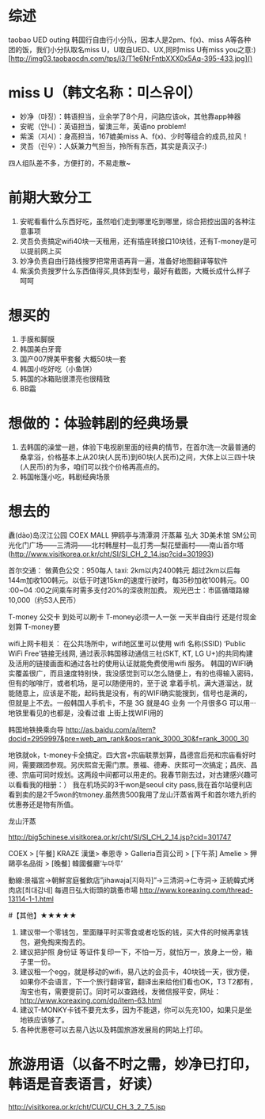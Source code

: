 # 综述
taobao UED outing 韩国行自由行小分队，因本人是2pm、f(x)、miss A等各种团的饭，我们小分队取名miss U，U取自UED、UX,同时miss U有miss you之意:)
[http://img03.taobaocdn.com/tps/i3/T1e6NrFntbXXX0x5Aq-395-433.jpg]()

# miss U（韩文名称：미스유이）
* 妙净（먀징）：韩语担当，业余学了8个月，问路应该ok，其他靠app神器
* 安昵（안니）：英语担当，留澳三年，英语no problem!
* 紫溪（지시）：身高担当，167媲美miss A、f(x)、少时等组合的成员,拉风！
* 灵吾（린우）：人妖兼力气担当，拎所有东西，其实是真汉子:)

四人组队差不多，方便打的，不易走散~

# 前期大致分工
1. 安昵看看什么东西好吃，虽然咱们走到哪里吃到哪里，综合把控出国的各种注意事项
2. 灵吾负责搞定wifi40块一天租用，还有插座转接口10块钱，还有T-money是可以提前网上买
3. 妙净负责自由行路线搜罗把常用语再背一遍，准备好地图翻译等软件
4. 紫溪负责搜罗什么东西值得买,具体到型号，最好有截图，大概长成什么样子 呵呵    

# 想买的
1. 手膜和脚膜
2. 韩国美白牙膏
3. 国产007牌美甲套餐 大概50块一套
4. 韩国小吃好吃（小鱼饼）
5. 韩国的冰箱贴很漂亮也很精致
6. BB霜

# 想做的：体验韩剧的经典场景
1. 去韩国的澡堂一趟，体验下电视剧里面的经典的情节，在首尔洗一次最普通的桑拿浴，价格基本上从20块(人民币)到60块(人民币)之间，大体上以三四十块(人民币)的为多，咱们可以找个价格再高点的。
2. 韩国帐篷小吃，韩剧经典场景

# 想去的
纛(dào)岛汉江公园
COEX MALL
狎鸥亭与清潭洞
汗蒸幕
弘大 3D美术馆
SM公司
光化门广场——三清洞——北村韩屋村—乱打秀—梨花壁画村——南山首尔塔 (http://www.visitkorea.or.kr/cht/SI/SI_CH_2_14.jsp?cid=301993)

首尔交通：
做黄色公交：950每人 
taxi: 2km以内2400韩元 超过2km以后每144m加收100韩元。以低于时速15km的速度行驶时，每35秒加收100韩元。00 :00~04 :00之间乘车时需多支付20%的深夜附加费。
观光巴士：市區循環路線 10,000（约53人民币）

T-money 公交卡 到处可以刷卡 
T-money必须一人一张
一天半自由行 还是付现金划算 T-money要

wifi上网卡相关：
在公共场所中，wifi地区里可以使用 wifi 名称(SSID) ‘Public WiFi Free'链接无线网, 通过表示韩国移动通信三社(SKT, KT, LG U+)的共同构建及活用的链接画面和通过各社的使用认证就能免费使用wifi 服务。
韩国的WIFI确实覆盖很广，而且速度特别快，我没感觉到可以怎么随便上，有的也得输入密码，但有的咖啡厅，或者机场，是可以随便用的，至于说 拿着手机，满大道溜达，就能随意上，应该是不能，起码我是没有，有的WIFI确实能搜到，信号也是满的，但就是上不去。一般韩国人手机卡，不是 3G  就是4G 业务   一个月很多G  可以用···地铁里看见的也都是，没看过谁 上街上找WIFI用的

韩国地铁换乘向导
http://as.baidu.com/a/item?docid=2959997&pre=web_am_rank&pos=rank_3000_30&f=rank_3000_30

地铁就ok，t-money卡全搞定。四大宫+宗庙联票划算，昌德宫后苑和宗庙看好时间，需要跟团参观。另庆熙宫无需门票。景福、德寿、庆熙可一次搞定；昌庆、昌德、宗庙可同时规划。这两段中间都可以用走的。我春节刚去过，对古建感兴趣可以看看我的相册：）
我在机场买的3千won是seoul city pass,我在首尔站便利店看到卖的是2千5won的tmoney.虽然贵500我用了龙山汗蒸省两千和首尔塔九折的优惠券还是物有所值。

龙山汗蒸

http://big5chinese.visitkorea.or.kr/cht/SI/SI_CH_2_14.jsp?cid=301747

COEX > [午餐] KRAZE 漢堡> 奉恩寺 > Galleria百貨公司 > [下午茶] Amelie > 狎鷗亭名品街 > [晚餐] 韓國餐廳‘누마루’ 

動線:景福宮→朝鮮宮庭餐飲店”jihawaja[지화자]”→三清洞→仁寺洞→ 正統韓式烤肉店[최대감네] 
每週日弘大街頭的跳蚤市場 
http://www.koreaxing.com/thread-13114-1-1.html
 
#【其他】★★★★★
1. 建议带一个零钱包，里面赚平时买零食或者吃饭的钱，买大件的时候再拿钱包，避免掏来掏去的。    
2. 建议把护照 身份证 等证件复印一下，不怕一万，就怕万一，放身上一份，箱子里一份。    
3. 建议租一个egg，就是移动的wifi，易八达的会员卡，40块钱一天，很方便，如果你不会语言，下一个旅行翻译官，翻译出来给他们看也OK，T3 T2都有，淘宝也有，需要提前订。同时可以查路线，发微信报平安，网址：http://www.koreaxing.com/dp/item-63.html    
4. 建议T-MONKY卡钱不要充太多，因为不能退，你可以先充100，如果只是坐地铁应该够了。    
5. 各种优惠卷可以去易八达以及韩国旅游发展局的网站上打印。    

# 旅游用语（以备不时之需，妙净已打印，韩语是音表语言，好读）
http://visitkorea.or.kr/cht/CU/CU_CH_3_2_7_5.jsp

